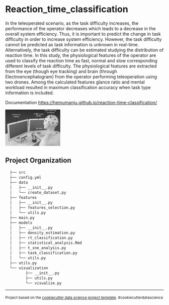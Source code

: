 Reaction_time_classification
==============================

In the teleoperated scenario, as the task difficulty increases, the performance of the operator decreases which leads to a decrease in the overall system efficiency. Thus, it is important to predict the change in task difficulty in order to increase system efficiency. However, the task difficulty cannot be predicted as task information is unknown in real-time. Alternatively, the task difficulty can be estimated studying the distribution of reaction time. In this study, the physiological features of the operator are used to classify the reaction time as fast, normal and slow corresponding different levels of task difficulty. The physiological features are extracted from the eye (though eye tracking) and brain (through Electroencephalogram) from the operator performing teleoperation using two drones. Among the calculated features glance ratio and mental workload resulted in maximum classification accuracy when task type information is included.

Documentation <https://hemumanju.github.io/reaction-time-classification/> <br /> 


<img  align="..." src="/docs/tele_opreration_setup.png" alt="reaction_time" width="175"/>


Project Organization
------------

      ├── src
      ├── config.yml
      ├── data
      │   ├── __init__.py
      │   └── create_dataset.py
      ├── features
      │   ├── __init__.py
      │   ├── features_selection.py
      │   └── utils.py
      ├── main.py
      ├── models
      │   ├── __init__.py
      │   ├── density_estimation.py
      │   ├── rt_classification.py
      │   ├── statistical_analysis.Rmd
      │   ├── t_sne_analysis.py
      │   ├── task_classification.py
      │   └── utils.py
      ├── utils.py
      └── visualization
             ├── __init__.py
             ├── utils.py
             └── visualize.py

------------
<p><small>Project based on the <a target="_blank" href="https://drivendata.github.io/cookiecutter-data-science/">cookiecutter data science project template</a>. #cookiecutterdatascience</small></p>
